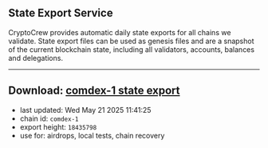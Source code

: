 ## State Export Service
CryptoCrew provides automatic daily state exports for all chains we validate. State export files can be used as genesis files and are a snapshot of the current blockchain state, including all validators, accounts, balances and delegations.

---
**Download: [comdex-1 state export](https://dl-eu2.ccvalidators.com/SERVICE/comdex/comdex-1_export_18435798.json)**
---

- last updated: Wed May 21 2025 11:41:25
- chain id: `comdex-1`
- export height: `18435798`
- use for: airdrops, local tests, chain recovery
